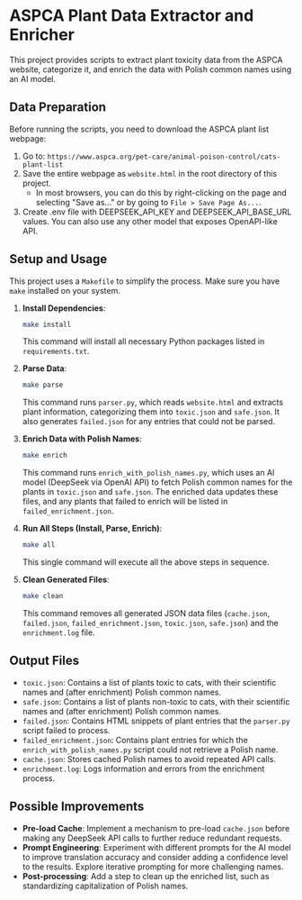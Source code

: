 # ASPCA Plant Data Extractor and Enricher

This project provides scripts to extract plant toxicity data from the ASPCA website, categorize it, and enrich the data with Polish common names using an AI model.

## Data Preparation

Before running the scripts, you need to download the ASPCA plant list webpage:

1.  Go to: `https://www.aspca.org/pet-care/animal-poison-control/cats-plant-list`
2.  Save the entire webpage as `website.html` in the root directory of this project.
    *   In most browsers, you can do this by right-clicking on the page and selecting "Save as..." or by going to `File > Save Page As...`.
3. Create .env file with DEEPSEEK_API_KEY and DEEPSEEK_API_BASE_URL values. You can also use any other model that exposes OpenAPI-like API.

## Setup and Usage

This project uses a `Makefile` to simplify the process. Make sure you have `make` installed on your system.

1.  **Install Dependencies**:
    ```bash
    make install
    ```
    This command will install all necessary Python packages listed in `requirements.txt`.

2.  **Parse Data**:
    ```bash
    make parse
    ```
    This command runs `parser.py`, which reads `website.html` and extracts plant information, categorizing them into `toxic.json` and `safe.json`. It also generates `failed.json` for any entries that could not be parsed.

3.  **Enrich Data with Polish Names**:
    ```bash
    make enrich
    ```
    This command runs `enrich_with_polish_names.py`, which uses an AI model (DeepSeek via OpenAI API) to fetch Polish common names for the plants in `toxic.json` and `safe.json`. The enriched data updates these files, and any plants that failed to enrich will be listed in `failed_enrichment.json`.

4.  **Run All Steps (Install, Parse, Enrich)**:
    ```bash
    make all
    ```
    This single command will execute all the above steps in sequence.

5.  **Clean Generated Files**:
    ```bash
    make clean
    ```
    This command removes all generated JSON data files (`cache.json`, `failed.json`, `failed_enrichment.json`, `toxic.json`, `safe.json`) and the `enrichment.log` file.

## Output Files

*   `toxic.json`: Contains a list of plants toxic to cats, with their scientific names and (after enrichment) Polish common names.
*   `safe.json`: Contains a list of plants non-toxic to cats, with their scientific names and (after enrichment) Polish common names.
*   `failed.json`: Contains HTML snippets of plant entries that the `parser.py` script failed to process.
*   `failed_enrichment.json`: Contains plant entries for which the `enrich_with_polish_names.py` script could not retrieve a Polish name.
*   `cache.json`: Stores cached Polish names to avoid repeated API calls.
*   `enrichment.log`: Logs information and errors from the enrichment process.

## Possible Improvements

*   **Pre-load Cache**: Implement a mechanism to pre-load `cache.json` before making any DeepSeek API calls to further reduce redundant requests.
*   **Prompt Engineering**: Experiment with different prompts for the AI model to improve translation accuracy and consider adding a confidence level to the results. Explore iterative prompting for more challenging names.
*   **Post-processing**: Add a step to clean up the enriched list, such as standardizing capitalization of Polish names.
